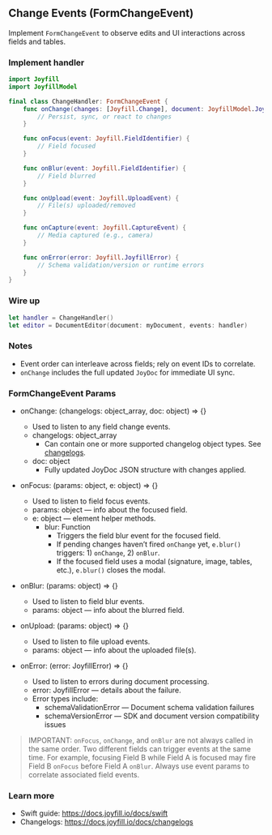 ## Change Events (FormChangeEvent)

Implement `FormChangeEvent` to observe edits and UI interactions across fields and tables.

### Implement handler
```swift
import Joyfill
import JoyfillModel

final class ChangeHandler: FormChangeEvent {
    func onChange(changes: [Joyfill.Change], document: JoyfillModel.JoyDoc) {
        // Persist, sync, or react to changes
    }

    func onFocus(event: Joyfill.FieldIdentifier) {
        // Field focused
    }

    func onBlur(event: Joyfill.FieldIdentifier) {
        // Field blurred
    }

    func onUpload(event: Joyfill.UploadEvent) {
        // File(s) uploaded/removed
    }

    func onCapture(event: Joyfill.CaptureEvent) {
        // Media captured (e.g., camera)
    }

    func onError(error: Joyfill.JoyfillError) {
        // Schema validation/version or runtime errors
    }
}
```

### Wire up
```swift
let handler = ChangeHandler()
let editor = DocumentEditor(document: myDocument, events: handler)
```

### Notes
- Event order can interleave across fields; rely on event IDs to correlate.
- `onChange` includes the full updated `JoyDoc` for immediate UI sync.

### FormChangeEvent Params

- onChange: (changelogs: object_array, doc: object) => {}
  - Used to listen to any field change events.
  - changelogs: object_array
    - Can contain one or more supported changelog object types. See [changelogs](https://docs.joyfill.io/docs/changelogs).
  - doc: object
    - Fully updated JoyDoc JSON structure with changes applied.

- onFocus: (params: object, e: object) => {}
  - Used to listen to field focus events.
  - params: object — info about the focused field.
  - e: object — element helper methods.
    - blur: Function
      - Triggers the field blur event for the focused field.
      - If pending changes haven’t fired `onChange` yet, `e.blur()` triggers: 1) `onChange`, 2) `onBlur`.
      - If the focused field uses a modal (signature, image, tables, etc.), `e.blur()` closes the modal.

- onBlur: (params: object) => {}
  - Used to listen to field blur events.
  - params: object — info about the blurred field.

- onUpload: (params: object) => {}
  - Used to listen to file upload events.
  - params: object — info about the uploaded file(s).

- onError: (error: JoyfillError) => {}
  - Used to listen to errors during document processing.
  - error: JoyfillError — details about the failure.
  - Error types include:
    - schemaValidationError — Document schema validation failures
    - schemaVersionError — SDK and document version compatibility issues


> IMPORTANT: `onFocus`, `onChange`, and `onBlur` are not always called in the same order. Two different fields can trigger events at the same time. For example, focusing Field B while Field A is focused may fire Field B `onFocus` before Field A `onBlur`. Always use event params to correlate associated field events.

### Learn more
- Swift guide: https://docs.joyfill.io/docs/swift
- Changelogs: https://docs.joyfill.io/docs/changelogs
